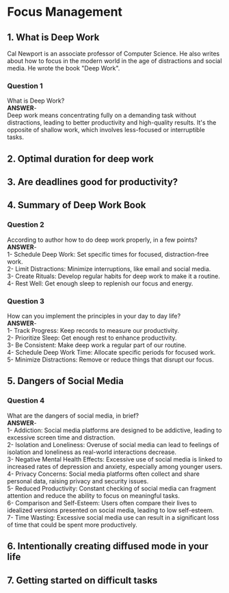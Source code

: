 # Focus Management

## 1. What is Deep Work
Cal Newport is an associate professor of Computer Science. He also writes about how to focus in the modern world in the age of distractions and social media.
He wrote the book "Deep Work".
### Question 1
What is Deep Work?<br>
**ANSWER**-<br>
Deep work means concentrating fully on a demanding task without distractions, leading to better productivity and high-quality results. It's the opposite of shallow work, which involves less-focused or interruptible tasks.

## 2. Optimal duration for deep work
## 3. Are deadlines good for productivity?
## 4. Summary of Deep Work Book

### Question 2
According to author how to do deep work properly, in a few points?<br>
**ANSWER**-<br>
1- Schedule Deep Work: Set specific times for focused, distraction-free work.<br>
2- Limit Distractions: Minimize interruptions, like email and social media.<br>
3- Create Rituals: Develop regular habits for deep work to make it a routine.<br>
4- Rest Well: Get enough sleep to replenish our focus and energy.<br>

### Question 3
How can you implement the principles in your day to day life?<br>
**ANSWER**-<br>
1- Track Progress: Keep records to measure our productivity.<br>
2- Prioritize Sleep: Get enough rest to enhance productivity.<br>
3- Be Consistent: Make deep work a regular part of our routine.<br>
4- Schedule Deep Work Time: Allocate specific periods for focused work.<br>
5- Minimize Distractions: Remove or reduce things that disrupt our focus.<br>

## 5. Dangers of Social Media

### Question 4
What are the dangers of social media, in brief?<br>
**ANSWER**-<br>
1- Addiction: Social media platforms are designed to be addictive, leading to excessive screen time and distraction.<br>
2- Isolation and Loneliness: Overuse of social media can lead to feelings of isolation and loneliness as real-world interactions decrease.<br>
3- Negative Mental Health Effects: Excessive use of social media is linked to increased rates of depression and anxiety, especially among younger users.<br>
4- Privacy Concerns: Social media platforms often collect and share personal data, raising privacy and security issues.<br>
5- Reduced Productivity: Constant checking of social media can fragment attention and reduce the ability to focus on meaningful tasks.<br>
6- Comparison and Self-Esteem: Users often compare their lives to idealized versions presented on social media, leading to low self-esteem.<br>
7- Time Wasting: Excessive social media use can result in a significant loss of time that could be spent more productively.<br>

## 6. Intentionally creating diffused mode in your life

## 7. Getting started on difficult tasks
